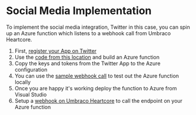 # Social Media Implementation

To implement the social media integration, Twitter in this case, you can spin up an Azure function which listens to a webhook call from Umbraco Heartcore.

1. First, [register your App on Twitter](https://developer.twitter.com/en/apps) 
2. Use the [code from this location](https://github.com/emmanueltissera/umbraco-heartcore-omnichannel/tree/master/social-media) and build an Azure function
3. Copy the keys and tokens from the Twitter App to the Azure configuration
4. You can use the [sample webhook call](https://github.com/emmanueltissera/umbraco-heartcore-omnichannel/blob/master/social-media/SocialMediaWebHookHandler/sample-webhook-call.json) to test out the Azure function locally
5. Once you are happy it's working deploy the function to Azure from Visual Studio
6. Setup a [webhook on Umbraco Heartcore](https://our.umbraco.com/documentation/Umbraco-Heartcore/Getting-Started-Cloud/Webhooks/) to call the endpoint on your Azure function